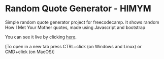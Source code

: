 # Random Quote Generator - HIMYM

Simple random quote generator project for freecodecamp.
It shows random How I Met Your Mother quotes, made using Javascript and bootstrap

You can see it live by clicking [here](https://timolansberry.github.io/bootstrap-random-HIMYM-quote-generator/).

[To open in a new tab press CTRL+click (on Windows and Linux) or CMD+click (on MacOS)]
